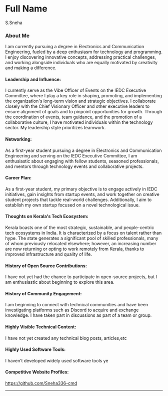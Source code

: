# Full Name
S.Sneha

### About Me

I am currently pursuing a degree in Electronics and Communication Engineering, fueled by a deep enthusiasm for technology and programming.
I enjoy discovering innovative concepts, addressing practical challenges, and working alongside individuals who are equally motivated by creativity and making a difference.





#### Leadership and Influence:

I currently serve as the Vibe Officer of Events on the IEDC Executive Committee, where I play a key role in shaping, promoting, and implementing the organization's long-term vision and strategic objectives.
I collaborate closely with the Chief Visionary Officer and other executive leaders to ensure alignment of goals and to pinpoint opportunities for growth.
Through the coordination of events, team guidance, and the promotion of a collaborative culture, I have motivated individuals within the technology sector. 
My leadership style prioritizes teamwork.


#### Networking:

As a first-year student pursuing a degree in Electronics and Communication Engineering and serving on the IEDC Executive Committee, I am enthusiastic about engaging with fellow students, 
seasoned professionals, and mentors through technology events and collaborative projects.

#### Career Plan:

As a first-year student, my primary objective is to engage actively in IEDC initiatives, gain insights from startup events, and work together on creative student projects that tackle real-world challenges. 
Additionally, I aim to establish my own startup focused on a novel technological issue.

#### Thoughts on Kerala's Tech Ecosystem:

Kerala boasts one of the most strategic, sustainable, and people-centric tech ecosystems in India.
It is characterized by a focus on talent rather than hype. 
The state generates a significant pool of skilled professionals, many of whom previously relocated elsewhere; however, an increasing number are now returning or opting to work remotely from Kerala, thanks to improved infrastructure and quality of life.

#### History of Open Source Contributions:

I have not yet had the chance to participate in open-source projects, but I am enthusiastic about beginning to explore this area.
#### History of Community Engagement:

I am beginning to connect with technical communities and have been investigating platforms such as Discord to acquire and exchange knowledge. 
I have taken part in discussions as part of a team or group.

#### Highly Visible Technical Content:
 I have not yet created any technical blog posts, articles,etc
#### Highly Used Software Tools:

I haven’t developed widely used software tools ye

#### Competitive Website Profiles:
https://github.com/Sneha336-cmd




---
